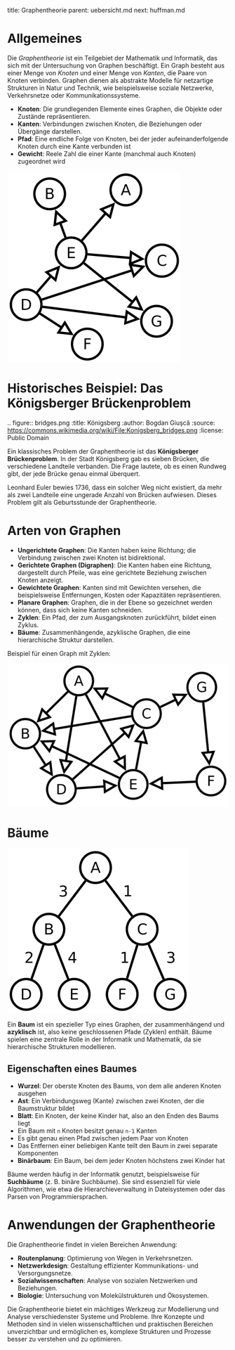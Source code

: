 title: Graphentheorie
parent: uebersicht.md
next: huffman.md

# Allgemeines

Die *Graphentheorie* ist ein Teilgebiet der Mathematik und Informatik, das sich mit der Untersuchung von Graphen beschäftigt. Ein Graph besteht aus einer Menge von *Knoten* und einer Menge von *Kanten*, die Paare von Knoten verbinden. Graphen dienen als abstrakte Modelle für netzartige Strukturen in Natur und Technik, wie beispielsweise soziale Netzwerke, Verkehrsnetze oder Kommunikationssysteme.

- **Knoten**: Die grundlegenden Elemente eines Graphen, die Objekte oder Zustände repräsentieren.
- **Kanten**: Verbindungen zwischen Knoten, die Beziehungen oder Übergänge darstellen.
- **Pfad**: Eine endliche Folge von Knoten, bei der jeder aufeinanderfolgende Knoten durch eine Kante verbunden ist
- **Gewicht**: Reele Zahl die einer Kante (manchmal auch Knoten) zugeordnet wird

![Beispiel Graph](graph2.svg)

# Historisches Beispiel: Das Königsberger Brückenproblem

.. figure:: bridges.png
    :title: Königsberg
    :author: Bogdan Giuşcă
    :source: https://commons.wikimedia.org/wiki/File:Konigsberg_bridges.png
    :license: Public Domain

Ein klassisches Problem der Graphentheorie ist das **Königsberger Brückenproblem**. In der Stadt Königsberg gab es sieben Brücken, die verschiedene Landteile verbanden. Die Frage lautete, ob es einen Rundweg gibt, der jede Brücke genau einmal überquert.

Leonhard Euler bewies 1736, dass ein solcher Weg nicht existiert, da mehr als zwei Landteile eine ungerade Anzahl von Brücken aufwiesen. Dieses Problem gilt als Geburtsstunde der Graphentheorie.

# Arten von Graphen

- **Ungerichtete Graphen**: Die Kanten haben keine Richtung; die Verbindung zwischen zwei Knoten ist bidirektional.
- **Gerichtete Graphen (Digraphen)**: Die Kanten haben eine Richtung, dargestellt durch Pfeile, was eine gerichtete Beziehung zwischen Knoten anzeigt.
- **Gewichtete Graphen**: Kanten sind mit Gewichten versehen, die beispielsweise Entfernungen, Kosten oder Kapazitäten repräsentieren.
- **Planare Graphen**: Graphen, die in der Ebene so gezeichnet werden können, dass sich keine Kanten schneiden.
- **Zyklen**: Ein Pfad, der zum Ausgangsknoten zurückführt, bildet einen Zyklus.
- **Bäume**: Zusammenhängende, azyklische Graphen, die eine hierarchische Struktur darstellen.

Beispiel für einen Graph mit Zyklen:

![Beispiel Graph mit Zyklus](graph3.svg)

# Bäume

![Baum](graph1.svg)

Ein **Baum** ist ein spezieller Typ eines Graphen, der zusammenhängend und **azyklisch** ist, also keine geschlossenen Pfade (Zyklen) enthält. Bäume spielen eine zentrale Rolle in der Informatik und Mathematik, da sie hierarchische Strukturen modellieren.

## Eigenschaften eines Baumes
- **Wurzel**: Der oberste Knoten des Baums, von dem alle anderen Knoten ausgehen
- **Ast**: Ein Verbindungsweg (Kante) zwischen zwei Knoten, der die Baumstruktur bildet
- **Blatt**: Ein Knoten, der keine Kinder hat, also an den Enden des Baums liegt
- Ein Baum mit `n` Knoten besitzt genau `n-1` Kanten
- Es gibt genau einen Pfad zwischen jedem Paar von Knoten
- Das Entfernen einer beliebigen Kante teilt den Baum in zwei separate Komponenten
- **Binärbaum**: Ein Baum, bei dem jeder Knoten höchstens zwei Kinder hat

Bäume werden häufig in der Informatik genutzt, beispielsweise für **Suchbäume** (z. B. binäre Suchbäume). Sie sind essenziell für viele Algorithmen, wie etwa die Hierarchieverwaltung in Dateisystemen oder das Parsen von Programmiersprachen.

# Anwendungen der Graphentheorie

Die Graphentheorie findet in vielen Bereichen Anwendung:

- **Routenplanung**: Optimierung von Wegen in Verkehrsnetzen.
- **Netzwerkdesign**: Gestaltung effizienter Kommunikations- und Versorgungsnetze.
- **Sozialwissenschaften**: Analyse von sozialen Netzwerken und Beziehungen.
- **Biologie**: Untersuchung von Molekülstrukturen und Ökosystemen.

Die Graphentheorie bietet ein mächtiges Werkzeug zur Modellierung und Analyse verschiedenster Systeme und Probleme. Ihre Konzepte und Methoden sind in vielen wissenschaftlichen und praktischen Bereichen unverzichtbar und ermöglichen es, komplexe Strukturen und Prozesse besser zu verstehen und zu optimieren.